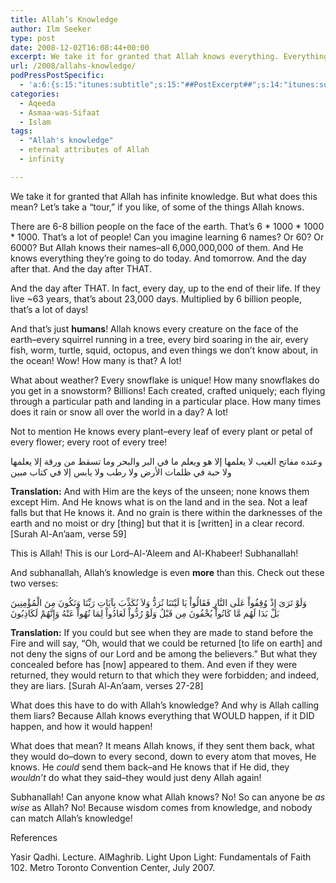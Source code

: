 ```yaml
---
title: Allah’s Knowledge
author: Ilm Seeker
type: post
date: 2008-12-02T16:08:44+00:00
excerpt: We take it for granted that Allah knows everything. Everything that was, and everything that is, and everything that will be. But what does this REALLY mean? We put some numbers on it; six billion human beings, innumerable plants, insects, animals; snowflakes; rain. Allah knows it ALL! Think about it!
url: /2008/allahs-knowledge/
podPressPostSpecific:
  - 'a:6:{s:15:"itunes:subtitle";s:15:"##PostExcerpt##";s:14:"itunes:summary";s:15:"##PostExcerpt##";s:15:"itunes:keywords";s:17:"##WordPressCats##";s:13:"itunes:author";s:10:"##Global##";s:15:"itunes:explicit";s:2:"No";s:12:"itunes:block";s:2:"No";}'
categories:
  - Aqeeda
  - Asmaa-was-Sifaat
  - Islam
tags:
  - "Allah's knowledge"
  - eternal attributes of Allah
  - infinity

---
```

We take it for granted that Allah has infinite knowledge. But what does this mean? Let&#8217;s take a &#8220;tour,&#8221; if you like, of some of the things Allah knows.

There are 6-8 billion people on the face of the earth. That&#8217;s 6 \* 1000 \* 1000 * 1000. That&#8217;s a lot of people! Can you imagine learning 6 names? Or 60? Or 6000? But Allah knows their names&#8211;all 6,000,000,000 of them. And He knows everything they&#8217;re going to do today. And tomorrow. And the day after that. And the day after THAT.

And the day after THAT. In fact, every day, up to the end of their life. If they live ~63 years, that&#8217;s about 23,000 days. Multiplied by 6 billion people, that&#8217;s a lot of days!

And that&#8217;s just **humans**! Allah knows every creature on the face of the earth&#8211;every squirrel running in a tree, every bird soaring in the air, every fish, worm, turtle, squid, octopus, and even things we don&#8217;t know about, in the ocean! Wow! How many is that? A lot!

What about weather? Every snowflake is unique! How many snowflakes do you get in a snowstorm? Billions! Each created, crafted uniquely; each flying through a particular path and landing in a particular place. How many times does it rain or snow all over the world in a day? A lot!

Not to mention He knows every plant&#8211;every leaf of every plant or petal of every flower; every root of every tree!

<div class="quran">
  وعنده مفاتح الغيب لا يعلمها إلا هو ويعلم ما في البر والبحر وما تسقط من ورقة إلا يعلمها ولا حبة في ظلمات الأرض ولا رطب ولا يابس إلا في كتاب مبين
</div>

**Translation:** And with Him are the keys of the unseen; none knows them except Him. And He knows what is on the land and in the sea. Not a leaf falls but that He knows it. And no grain is there within the darknesses of the earth and no moist or dry [thing] but that it is [written] in a clear record. [Surah Al-An&#8217;aam, verse 59]

This is Allah! This is our Lord&#8211;Al-&#8216;Aleem and Al-Khabeer! Subhanallah!

And subhanallah, Allah&#8217;s knowledge is even **more** than this. Check out these two verses:

<div class="quran">
  وَلَوْ تَرَىَ إِذْ وُقِفُواْ عَلَى النَّارِ فَقَالُواْ يَا لَيْتَنَا نُرَدُّ وَلاَ نُكَذِّبَ بِآيَاتِ رَبِّنَا وَنَكُونَ مِنَ الْمُؤْمِنِينَ <br /> بَلْ بَدَا لَهُم مَّا كَانُواْ يُخْفُونَ مِن قَبْلُ وَلَوْ رُدُّواْ لَعَادُواْ لِمَا نُهُواْ عَنْهُ وَإِنَّهُمْ لَكَاذِبُونَ
</div>

**Translation:** If you could but see when they are made to stand before the Fire and will say, &#8220;Oh, would that we could be returned [to life on earth] and not deny the signs of our Lord and be among the believers.&#8221; But what they concealed before has [now] appeared to them. And even if they were returned, they would return to that which they were forbidden; and indeed, they are liars. [Surah Al-An&#8217;aam, verses 27-28]

What does this have to do with Allah&#8217;s knowledge? And why is Allah calling them liars? Because <span class="gem">Allah knows everything that WOULD happen, if it DID happen, and how it would happen!</span>

What does that mean? It means Allah knows, if they sent them back, what they would do&#8211;down to every second, down to every atom that moves, He knows. He _could_ send them back&#8211;and He knows that if He did, they _wouldn&#8217;t_ do what they said&#8211;they would just deny Allah again!

Subhanallah! Can anyone know what Allah knows? No! So can anyone be _as wise_ as Allah? No! Because wisdom comes from knowledge, and nobody can match Allah&#8217;s knowledge!

<div id="referencesTitle">
  References
</div>

Yasir Qadhi. Lecture. AlMaghrib. Light Upon Light: Fundamentals of Faith 102. Metro Toronto Convention Center, July 2007.